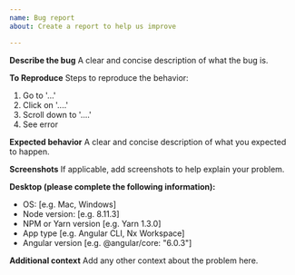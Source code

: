 ```yaml
---
name: Bug report
about: Create a report to help us improve

---
```


**Describe the bug**
A clear and concise description of what the bug is.

**To Reproduce**
Steps to reproduce the behavior:
1. Go to '...'
2. Click on '....'
3. Scroll down to '....'
4. See error

**Expected behavior**
A clear and concise description of what you expected to happen.

**Screenshots**
If applicable, add screenshots to help explain your problem.

**Desktop (please complete the following information):**
 - OS: [e.g. Mac, Windows]
 - Node version: [e.g. 8.11.3]
 - NPM or Yarn version [e.g. Yarn 1.3.0]
 - App type [e.g. Angular CLI, Nx Workspace]
 - Angular version [e.g. @angular/core: "6.0.3"]

**Additional context**
Add any other context about the problem here.

